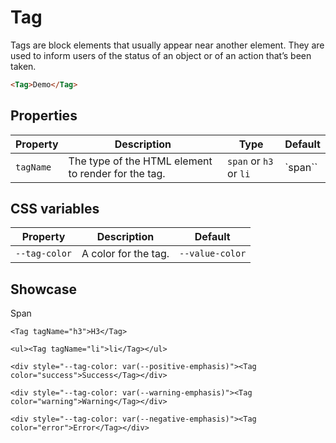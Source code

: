 <script lang="ts">
    import Tag from "$lib/components/Tag.svelte";
</script>

# Tag

Tags are block elements that usually appear near another element. They are used to inform users of the status of an object or of an action that’s been taken.

```html
<Tag>Demo</Tag>
```

## Properties

| Property  | Description                                         | Type                   | Default |
| --------- | --------------------------------------------------- | ---------------------- | ------- |
| `tagName` | The type of the HTML element to render for the tag. | `span` or `h3` or `li` | `span`` |

## CSS variables

| Property      | Description          | Default         |
| ------------- | -------------------- | --------------- |
| `--tag-color` | A color for the tag. | `--value-color` |

## Showcase

<div class="card-grid">
    <Tag>Span</Tag>

    <Tag tagName="h3">H3</Tag>

    <ul><Tag tagName="li">li</Tag></ul>

    <div style="--tag-color: var(--positive-emphasis)"><Tag color="success">Success</Tag></div>

    <div style="--tag-color: var(--warning-emphasis)"><Tag color="warning">Warning</Tag></div>

    <div style="--tag-color: var(--negative-emphasis)"><Tag color="error">Error</Tag></div>

</div>
